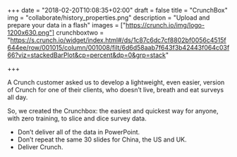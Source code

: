 +++
date = "2018-02-20T10:08:35+02:00"
draft = false
title = "CrunchBox"
img = "collaborate/history_properties.png"
description = "Upload and prepare your data in a flash"
images = ["https://crunch.io/img/logo-1200x630.png"]
crunchboxtwo = "https://s.crunch.io/widget/index.html#/ds/1c87c6dc7cf8802bf0056c4515f644ee/row/001015/column/001008/filt/6d6d58aab7f643f3b42443f064c03f66?viz=stackedBarPlot&cp=percent&dp=0&grp=stack"

+++

A Crunch customer asked us to develop a lightweight, even easier, version of Crunch for one of their clients, who doesn’t live, breath and eat surveys all day.

So, we created the Crunchbox: the easiest and quickest way for anyone, with zero training, to slice and dice survey data.

<ul>
    <li>Don’t deliver all of the data in PowerPoint. </li>
    <li>Don’t repeat the same 30 slides for China, the US and UK.</li>
    <li>Deliver Crunch.</li>
</ul>
